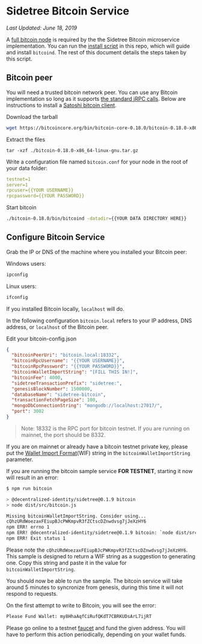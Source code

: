 Sidetree Bitcoin Service
===

*Last Updated: June 18, 2019*

A [full bitcoin node](https://bitcoincore.org/en/download/) is required by the the Sidetree Bitcoin microservice implementation. You can run the [install script](./install.sh) in this repo, which will guide and install `bitcoind`. The rest of this document details the steps taken by this script.

Bitcoin peer
---
You will need a trusted bitcoin network peer. You can use any Bitcoin implementation so long as it supports [the standard jRPC calls](https://bitcoincore.org/en/doc/0.18.0/). Below are instructions to install a [Satoshi bitcoin client](https://bitcoincore.org/en/download/). 

Download the tarball
```bash
wget https://bitcoincore.org/bin/bitcoin-core-0.18.0/bitcoin-0.18.0-x86_64-linux-gnu.tar.gz
```

Extract the files
```
tar -xzf ./bitcoin-0.18.0-x86_64-linux-gnu.tar.gz
```

Write a configuration file named `bitcoin.conf` for your node in the root of your data folder:
```yaml
testnet=1
server=1
rpcuser={{YOUR USERNAME}}
rpcpassword={{YOUR PASSWORD}}
```

Start bitcoin
```bash
./bitcoin-0.18.0/bin/bitcoind -datadir={{YOUR DATA DIRECTORY HERE}}
```

Configure Bitcoin Service
---

Grab the IP or DNS of the machine where you installed your Bitcoin peer:

Windows users:
```cmd
ipconfig
```

Linux users:
```bash
ifconfig
```

If you installed Bitcoin locally, `localhost` will do.

In the following configuration `bitcoin.local` refers to your IP address, DNS address, or `localhost` of the Bitcoin peer.

Edit your bitcoin-config.json
```json
{
  "bitcoinPeerUri": "bitcoin.local:18332",
  "bitcoinRpcUsername": "{{YOUR USERNAME}}",
  "bitcoinRpcPassword": "{{YOUR PASSWORD}}",
  "bitcoinWalletImportString": "[FILL THIS IN!]",
  "bitcoinFee": 4000,
  "sidetreeTransactionPrefix": "sidetree:",
  "genesisBlockNumber": 1500000,
  "databaseName": "sidetree-bitcoin",
  "transactionFetchPageSize": 100,
  "mongoDbConnectionString": "mongodb://localhost:27017/",
  "port": 3002
}
```

> Note: 18332 is the RPC port for bitcoin testnet. If you are running on mainnet, the port should be 8332.

If you are on mainnet or already have a bitcoin testnet private key, please put the
[Wallet Import Format](https://en.bitcoin.it/wiki/Wallet_import_format)(WIF) string in the `bitcoinWalletImportString`
parameter.

If you are running the bitcoin sample service **FOR TESTNET**, starting it now will result in an error:
```bash
$ npm run bitcoin

> @decentralized-identity/sidetree@0.1.9 bitcoin
> node dist/src/bitcoin.js

Missing bitcoinWalletImportString. Consider using...
cQhzURdWoezaxFEiupBJcPWKmpvR3fZCtscDZnwdvsg7jJeXzHY6
npm ERR! errno 1
npm ERR! @decentralized-identity/sidetree@0.1.9 bitcoin: `node dist/src/bitcoin.js`
npm ERR! Exit status 1
```

Please note the `cQhzURdWoezaxFEiupBJcPWKmpvR3fZCtscDZnwdvsg7jJeXzHY6`. This sample is designed to return
a WIF string as a suggestion to generating one. Copy this string and paste it in the value for `bitcoinWalletImportString`.

You should now be able to run the sample. The bitcoin service will take around 5 minutes to syncronize from genesis, during this time it will not respond to requests.

On the first attempt to write to Bitcoin, you will see the error:
```bash
Please Fund Wallet: my8HhaAqfCiRufQKdT7CBRKUDsArL7ijRT
```

Please go online to a testnet [faucet](https://en.bitcoin.it/wiki/Bitcoin_faucet) and fund the given address.
You will have to perform this action periodically, depending on your wallet funds.
